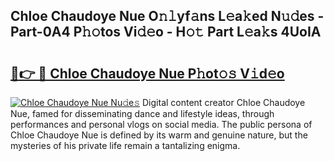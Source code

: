 ## Chloe Chaudoye Nue O𝚗𝚕yf𝚊ns L𝚎a𝚔ed N𝚞𝚍es - Part-0A4 P𝚑𝚘tos Vi𝚍𝚎o - H𝚘𝚝 Part L𝚎a𝚔s 4UoIA

# <h2><a href="http://kf1wc0.oniu.top/?m=Chloe+Chaudoye+Nue">🔗👉 🔴 Chloe Chaudoye Nue P𝚑ot𝚘𝚜 V𝚒d𝚎o</a></h2>

[![Chloe Chaudoye Nue Nu𝚍e𝚜](https://i.imgur.com/0qMVB7G.gif)](http://kf1wc0.oniu.top/?m=Chloe+Chaudoye+Nue)
Digital content creator Chloe Chaudoye Nue, famed for disseminating dance and lifestyle ideas, through performances and personal vlogs on social media. The public persona of Chloe Chaudoye Nue is defined by its warm and genuine nature, but the mysteries of his private life remain a tantalizing enigma.  

